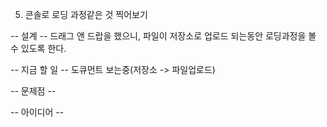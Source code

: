 5. 콘솔로 로딩 과정같은 것 찍어보기

-- 설계 --
드래그 앤 드랍을 했으니, 파일이 저장소로
업로드 되는동안 로딩과정을
볼 수 있도록 한다.

-- 지금 할 일 --
도큐먼트 보는중(저장소 -> 파일업로드)

-- 문제점 --

-- 아이디어 --